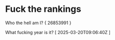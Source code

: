 # Fuck the rankings

Who the hell am I?
{ 26853991 }

What fucking year is it?
[ 2025-03-20T09:06:40Z ]
